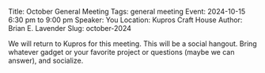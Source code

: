 Title: October General Meeting
Tags: general meeting
Event: 2024-10-15 6:30 pm to 9:00 pm
Speaker: You
Location: Kupros Craft House
Author: Brian E. Lavender
Slug: october-2024

We will return to Kupros for this meeting. This will be a social hangout. Bring whatever gadget or your
favorite project or questions (maybe we can answer), and socialize.
